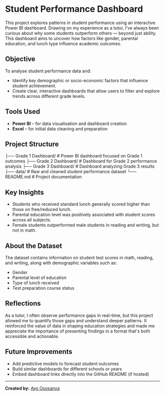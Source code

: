 # Student Performance Dashboard

This project explores patterns in student performance using an interactive Power BI dashboard. Drawing on my experience as a tutor, I’ve always been curious about why some students outperform others — beyond just ability. This dashboard aims to uncover how factors like gender, parental education, and lunch type influence academic outcomes.

##  Objective

To analyse student performance data and:
- Identify key demographic or socio-economic factors that influence student achievement.
- Create clear, interactive dashboards that allow users to filter and explore trends across different grade levels.

##  Tools Used
- **Power BI** – for data visualisation and dashboard creation
- **Excel** – for initial data cleaning and preparation

##  Project Structure
├── Grade 1 Dashboard/ # Power BI dashboard focused on Grade 1 outcomes
├── Grade 2 Dashboard/ # Dashboard for Grade 2 performance analysis
├── Grade 3 Dashboard/ # Dashboard analyzing Grade 3 results
├── data/ # Raw and cleaned student performance dataset
└── README.md # Project documentation

##  Key Insights

- Students who received standard lunch generally scored higher than those on free/reduced lunch.
- Parental education level was positively associated with student scores across all subjects.
- Female students outperformed male students in reading and writing, but not in math.

##  About the Dataset

The dataset contains information on student test scores in math, reading, and writing, along with demographic variables such as:
- Gender
- Parental level of education
- Type of lunch received
- Test preparation course status

##  Reflections

As a tutor, I often observe performance gaps in real-time, but this project allowed me to quantify those gaps and understand deeper patterns. It reinforced the value of data in shaping education strategies and made me appreciate the importance of presenting findings in a format that's both accessible and actionable.

##  Future Improvements

- Add predictive models to forecast student outcomes
- Build similar dashboards for different schools or years
- Embed dashboard links directly into the GitHub README (if hosted)

---

**Created by:** [Ayo Ososanya](https://github.com/ayoososanya)  


